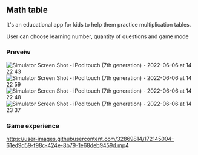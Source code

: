 ## Math table

It's an educational app for kids to help them practice multiplication tables.

User can choose  learning number, quantity of questions and game mode

### Preveiw
![Simulator Screen Shot - iPod touch (7th generation) - 2022-06-06 at 14 22 43](https://user-images.githubusercontent.com/32869814/172144613-a98af79b-2b22-449c-89ba-99395af7bb8c.png)
![Simulator Screen Shot - iPod touch (7th generation) - 2022-06-06 at 14 22 59](https://user-images.githubusercontent.com/32869814/172144603-db511491-cd2b-4495-b32c-fc0dd9be686f.png)
![Simulator Screen Shot - iPod touch (7th generation) - 2022-06-06 at 14 22 48](https://user-images.githubusercontent.com/32869814/172144610-06d38ff1-f87e-4adc-b6ed-dd87e488d34f.png)
![Simulator Screen Shot - iPod touch (7th generation) - 2022-06-06 at 14 23 37](https://user-images.githubusercontent.com/32869814/172144618-c4a22f88-a63d-4000-a8dc-fb4d5cc3c1b1.png)

### Game experience


https://user-images.githubusercontent.com/32869814/172145004-61ed9d59-f98c-424e-8b79-1e68deb9459d.mp4

